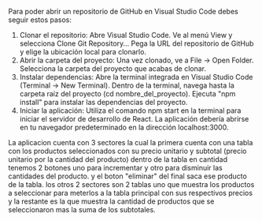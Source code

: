 
Para poder abrir un repositorio de GitHub en Visual Studio Code debes seguir estos pasos:

1. Clonar el repositorio:
Abre Visual Studio Code.
Ve al menú View y selecciona Clone Git Repository...
Pega la URL del repositorio de GitHub y elige la ubicación local para clonarlo.
2. Abrir la carpeta del proyecto:
Una vez clonado, ve a File -> Open Folder.
Selecciona la carpeta del proyecto que acabas de clonar.
3. Instalar dependencias:
Abre la terminal integrada en Visual Studio Code (Terminal -> New Terminal).
Dentro de la terminal, navega hasta la carpeta raíz del proyecto (cd nombre_del_proyecto).
Ejecuta "npm install" para instalar las dependencias del proyecto.
4. Iniciar la aplicación:
Utiliza el comando npm start en la terminal para iniciar el servidor de desarrollo de React.
La aplicación debería abrirse en tu navegador predeterminado en la dirección localhost:3000.

La aplicacion cuenta con 3 sectores la cual la primera cuenta con una tabla con los productos seleccionados con su precio unitario y subtotal (precio unitario por la cantidad del producto)
dentro de la tabla en cantidad tenemos 2 botones uno para incrementar y otro para disminuir las cantidades del producto. y el boton "eliminar" del final saca ese producto de la tabla.
los otros 2 sectores son 2 tablas uno que muestra los productos a seleccionar para meterlos a la tabla principal con sus respectivos precios  y la  restante es la que muestra la cantidad de productos que se seleccionaron mas la suma de los subtotales.
